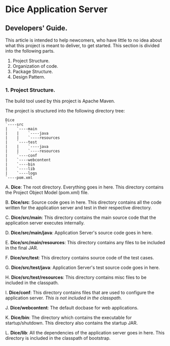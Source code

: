 # Dice Application Server

## Developers' Guide.
This article is intended to help newcomers, who have little to no idea about what this project is meant to deliver, to get started. This section is divided into the following parts.

1. Project Structure.
2. Organization of code.
3. Package Structure.
4. Design Pattern.

### 1. Project Structure.
The build tool used by this project is Apache Maven.

The project is structured into the following directory tree:
	
	Dice
	`----src
	|    `----main
	|    |    `----java
	|    |    `----resources
	|    `----test
	|    |    `----java
	|    |    `----resources
	|    `----conf
	|    `----webcontent
	|    `----bin
	|    `----lib
	|    `----logs
	`----pom.xml
	
 A. **Dice**: The root directory. Everything goes in here. This directory contains the Project Object Model (pom.xml) file.
 
 B. **Dice/src**: Source code goes in here. This directory contains all the code written for the application server and test in their respective directory.
 
 C. **Dice/src/main**: This directory contains the main source code that the application server executes internally.
 
 D. **Dice/src/main/java**: Application Server's source code goes in here.
 
 E. **Dice/src/main/resources**: This directory contains any files to be included in the final JAR. 
 
 F. **Dice/src/test**: This directory contains source code of the test cases.
 
 G. **Dice/src/test/java**: Application Server's test source code goes in here.
 
 H. **Dice/src/test/resources**: This directory contains misc files to be included in the classpath.
 
 I. **Dice/conf**: This directory contains files that are used to configure the application server. *This is not included in the classpath*.
 
 J. **Dice/webcontent**: The default docbase for web applications.
 
 K. **Dice/bin**: The directory which contains the executable for startup/shutdown. This directory also contains the startup JAR.
 
 L. **Dice/lib**: All the dependencies of the application server goes in here. This directory is included in the classpath of bootstrap.